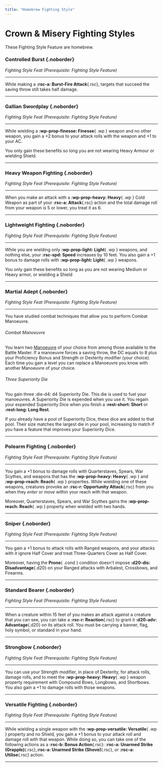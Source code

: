 ```yaml
---
title: "Homebrew Fighting Style"
---
```


# Crown & Misery Fighting Styles

These Fighting Style Feature are homebrew.

### Controlled Burst {.noborder}

_Fighting Style Feat (Prerequisite: Fighting Style Feature)_

<hr class="hr-solid">

While making a **:rsc-a: Burst-Fire Attack**{.rsc}, targets that succeed the saving throw still takes half damage.

---

### Gallian Swordplay {.noborder}

_Fighting Style Feat (Prerequisite: Fighting Style Feature)_

<hr class="hr-solid">

While wielding a **:wp-prop-finesse: Finesse**{ .wp } weapon and no other weapon, you gain a +2 bonus to your attack rolls with the weapon and +1 to your AC. 

You only gain these benefits so long you are not wearing Heavy Armour or wielding Shield.

---

### Heavy Weapon Fighting {.noborder}

_Fighting Style Feat (Prerequisite: Fighting Style Feature)_

<hr class="hr-solid">  

When you make an attack with a **:wp-prop-heavy: Heavy**{ .wp } Cold Weapon as part of your **:rsc-a: Attack**{.rsc} action and the total damage roll from your weapon is 5 or lower, you treat it as 6.

--- 

### Lightweight Fighting {.noborder}

_Fighting Style Feat (Prerequisite: Fighting Style Feature)_

<hr class="hr-solid">  

While you are wielding only **:wp-prop-light: Light**{ .wp } weapons, and nothing else, your **:rsc-spd: Speed** increases by 10 feet. You also gain a +1 bonus to damage rolls with **:wp-prop-light: Light**{ .wp } weapons.

You only gain these benefits so long as you are not wearing Medium or Heavy armor, or wielding a Shield

---

### Martial Adept {.noborder}

_Fighting Style Feat (Prerequisite: Fighting Style Feature)_

<hr class="hr-solid">

You have studied combat techniques that allow you to perform Combat Manoeuvre.

###### Combat Manoeuvre 

You learn two [Manoeuvre](../../class-options/fighter-manoeuvre/index.md) of your choice from among those available to the Battle Master. If a manoeuvre forces a saving throw, the DC equals to 8 plus your Proficiency Bonus and Strength or Dexterity modifier (your choice). Each time you gain a level you can replace a Manoeuvre you know with another Manoeuvre of your choice.

###### Three Superiority Die 

You gain three :die-d4: d4 Superiority Die. This die is used to fuel your manoeuvres. A Superiority Die is expended when you use it. You regain your expended Superiority Dice when you finish a **:rest-short: Short** or **:rest-long: Long Rest**.

If you already have a pool of Superiority Dice, these dice are added to that pool. Their size matches the largest die in your pool, increasing to match if you have a feature that improves your Superiority Dice.

---

### Polearm Fighting {.noborder}

_Fighting Style Feat (Prerequisite: Fighting Style Feature)_

<hr class="hr-solid">

You gain a +1 bonus to damage rolls with Quarterstaves, Spears, War Scythes, and weapons that has the **:wp-prop-heavy: Heavy**{ .wp } and **:wp-prop-reach: Reach**{ .wp } properties. While wielding one of these weapons, creatures provoke an **:rsc-r: Opportunity Attack**{.rsc} from you when they *enter* or *move* within your reach with that weapon. 

Moreover, Quarterstaves, Spears, and War Scythes gains the **:wp-prop-reach: Reach**{ .wp } property when wielded with two hands.

---

### Sniper {.noborder}

_Fighting Style Feat (Prerequisite: Fighting Style Feature)_

<hr class="hr-solid">

You gain a +1 bonus to attack rolls with Ranged weapons, and your attacks with it ignore Half Cover and treat Three-Quarters Cover as Half Cover.

Moreover, having the **Prone**{ .cond } condition doesn't impose **:d20-dis: Disadvantage**{.d20} on your Ranged attacks with Arbalest, Crossbows, and Firearms.

---

### Standard Bearer {.noborder}

_Fighting Style Feat (Prerequisite: Fighting Style Feature)_

<hr class="hr-solid">

When a creature within 15 feet of you makes an attack against a creature that you can see, you can take a **:rsc-r: Reaction**{.rsc} to grant it **:d20-adv: Advantage**{.d20} on its attack roll. You must be carrying a banner, flag, holy symbol, or standard in your hand.

---

### Strongbow {.noborder}

_Fighting Style Feat (Prerequisite: Fighting Style Feature)_

<hr class="hr-solid">

You can use your Strength modifier, in place of Dexterity, for attack rolls, damage rolls, and to meet the **:wp-prop-heavy: Heavy**{ .wp } weapon property requirement with Compound Bows, Longbows, and Shortbows. You also gain a +1 to damage rolls with those weapons.

---

### Versatile Fighting {.noborder}

_Fighting Style Feat (Prerequisite: Fighting Style Feature)_

<hr class="hr-solid">



While wielding a single weapon with the **:wp-prop-versatile: Versatile**{ .wp } property and no Shield, you gain a +1 bonus to your attack roll and damage roll with that weapon. While doing so, you can take one of the following actions as a **:rsc-b: Bonus Action**{.rsc}: **:rsc-a: Unarmed Strike (Grapple)**{.rsc},**:rsc-a: Unarmed Strike (Shove)**{.rsc}, or **:rsc-a: Utilise**{.rsc} action.

---